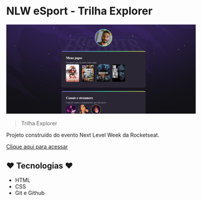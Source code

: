 # NLW eSport - Trilha Explorer

![Preview](./.github/Preview.png)

> Trilha Explorer

Projeto construído do evento 
Next Level Week da Rocketseat.

[Clique aqui para acessar](https://brenocalixto25.github.io/Project-NLW-esports-explorer/)

## ♥ Tecnologias ♥

- HTML
- CSS
- Git e Github